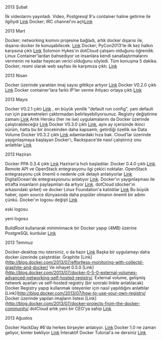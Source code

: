 2013 Şubat 

İlk videolarını yayınladı. Video, Postgresql 9'u container haline getirme ile ilgiliydi [Link](http://blog.docker.com/2013/02/first-demo-video-containerizing-postgres-9/)
Docker; IRC channel'ını açtı[Link](http://blog.docker.com/2013/02/docker-on-freenode/)

2013 Mart

Docker; networking kısmını projesine bağladı, artık docker dışarısı ile, dışarısı docker ile konuşabilecek. [Link](http://blog.docker.com/2013/03/docker-containers-can-haz-networking-now/)
Docker; PyCon2013'te ilk kez halkın karşısına çıktı [Link](http://blog.docker.com/2013/03/the-future-of-linux-containers/) Solomon Hykes'ın dotCloud çalışanı olduğunu öğrendik. Linux Container'lardan bahsediyor ve insanlara kendi sanallaştırmalarını vermenin ne kadar heyecan verici olduğunu söyledi. Tüm konuşma 5 dakika.
Docker; resmi olarak web sayfası ile karşımıza çıktı. [Link](http://blog.docker.com/2013/03/opening-docker/)

2013 Nisan

Docker üzerinde yaratılan imaj sayısı gittikçe artıyor [Link](http://blog.docker.com/2013/04/list-of-publicly-available-docker-images/)
Docker V0.2.0 çıktı [Link](http://blog.docker.com/2013/04/docker-0-2-0-stability-full-interactive-mode-community-layers-better-networking/)
Docker container'lara farklı IP'ler verme ihtiyacı ortaya çıktı [Link](http://blog.docker.com/2013/04/unionize-network-superpowers-for-your-docker-containers/)

2013 Mayıs 

Docker V0.2.1 çıktı [Link](http://blog.docker.com/2013/05/docker-0-2-1-and-default-run-config/) , en büyük yenilik "default run config", yani default run için parametreleri çaktırmadan belirleyebiliyorsunuz.
Registry değiştirme zamanı [Link](http://blog.docker.com/2013/05/new-registry-goes-live/)
Artık Heroku (her ne ise) uygulamalarını da Docker üzerinde çalıştırabileceğiz [Link](http://blog.docker.com/2013/05/heroku-buildpacks-on-docker/)
Docker V0.3.0 çıktı [Link](http://blog.docker.com/2013/05/docker-0-3-released-public-index-data-volumes-and-open-source-registry/), aynı ay içerisinde ikinci sürüm, hatta bu bir öncekinden daha kapsamlı, getirdiği özellik ise Data Volume
Docker V0.3.2 çıktı [Link](http://blog.docker.com/2013/05/docker-0-3-2-is-out/) adamlardaki hıza bak.
Cloud'lar üzerinde yaygınlaşmaya başlayan Docker'ı, Rackspace'de nasıl çalıştırırız onu anlattılar [Link](http://blog.docker.com/2013/05/running-docker-on-rackspace/)

2013 Haziran

Docker PPA 0.3.4 çıktı [Link](http://blog.docker.com/2013/06/release-of-docker-ppa-0-3-4/) Haziran'a hızlı başladılar.
Docker 0.4.0 çıktı [Link](http://blog.docker.com/2013/06/docker-0-4-remote-api-build-openstack-integration/).  Remote API ve OpenStack entegrasyonu ilgi çekici noktalar.
OpenStack entegrasyonu çok önemli o nedenle çok detaylı anlatıyorlar [Link](http://blog.docker.com/2013/06/openstack-docker-manage-linux-containers-with-nova/)
DigitalOcean'de entegrasyonunu anlatıyor [Link](http://blog.docker.com/2013/06/running-docker-on-digital-ocean-with-ubuntu/).
Docker'ın yaygınlaşması ile etrafta insanların paylaşımları da artıyor [Link](http://blog.docker.com/2013/06/14-great-tutorials-on-docker/).
dotCloud (docker'ın arkasındaki şirket) ve docker Linux Foundation'a katıldılar [Link](http://blog.docker.com/2013/06/dotcloud-and-docker-join-the-linux-foundation/) Bu büyük haber, open source dünyasında daha popüler olmanın önemli bir adımı çünkü.
Docker'ın logosu değişti [Link](http://blog.docker.com/2013/06/announcing-new-docker-style/)

eski logosu


yeni logosu


BuildRoot kullanarak miniminnacık bir Docker yapıp (4MB) üzerine PostgreSQL kurdular [Link](http://blog.docker.com/2013/06/create-light-weight-docker-containers-buildroot/)


2013 Temmuz

Docker-desktop mu istersiniz, o da hazır [Link](http://blog.docker.com/2013/07/docker-desktop-your-desktop-over-ssh-running-inside-of-a-docker-container/)
Başka bir uygulamayı daha docker üzerinde çalıştırdılar. Graphite [Link](http://blog.docker.com/2013/07/effortless-monitoring-with-collectd-graphite-and-docker/
Ve nihayet 0.5.0 [Link](http://blog.docker.com/2013/07/docker-0-5-0-external-volumes-advanced-networking-self-hosted-registry/. External volume, gelişmiş network ayarları ve self-hosted registry (bir sonraki linkte anlatılacak)
Docker Registry yapıp kullanmak isteyenler için nasıl yapıldığını anlattılar [Link](http://blog.docker.com/2013/07/how-to-use-your-own-registry/
Docker üzerinde yapılan imajların listesi [Link](http://blog.docker.com/2013/07/docker-projects-from-the-docker-community/
dotCloud artık yeni bir CEO'ya sahip [Link](http://blog.docker.com/2013/07/excited-to-be-joining-the-great-teams-at-dotcloud-docker-as-ceo/)

2013 Ağustos

Docker HackDay #6'da herkes birşeyler anlatıyor. [Link](http://blog.docker.com/2013/08/docker-hack-day-6-lightning-talks/)
Docker 1.0 ne zaman geliyor, kimler bekliyor [Link](http://blog.docker.com/2013/08/getting-to-docker-1-0/)
İnteraktif Docker Tutorial'a ne dersiniz [Link](http://blog.docker.com/2013/08/introducing-an-interactive-docker-tutorial/)
